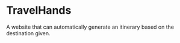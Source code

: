 # TravelHands
A website that can automatically generate an itinerary based on the destination given.
